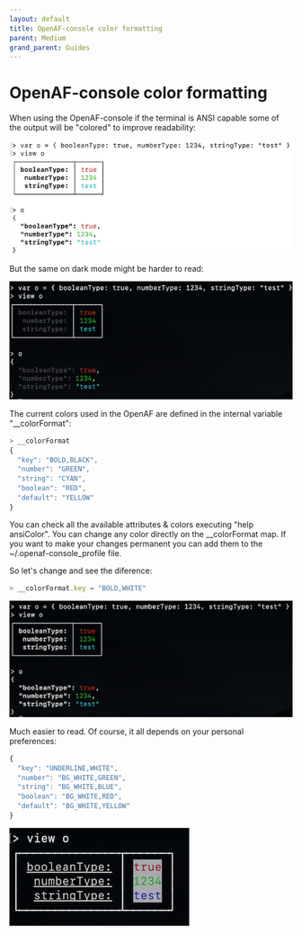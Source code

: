 ```yaml
---
layout: default
title: OpenAF-console color formatting
parent: Medium
grand_parent: Guides
---
```


# OpenAF-console color formatting

When using the OpenAF-console if the terminal is ANSI capable some of the output will be "colored" to improve readability:

![color-syntax-1](color-syntax-1.png)

But the same on dark mode might be harder to read:

![color-syntax-2](color-syntax-2.png)

The current colors used in the OpenAF are defined in the internal variable "__colorFormat":

````javascript
> __colorFormat
{
  "key": "BOLD,BLACK",
  "number": "GREEN",
  "string": "CYAN",
  "boolean": "RED",
  "default": "YELLOW"
}
````

You can check all the available attributes & colors executing "help ansiColor". You can change any color directly on the __colorFormat map. If you want to make your changes permanent you can add them to the ~/.openaf-console_profile file.

So let's change and see the diference:

````javascript
> __colorFormat.key = "BOLD,WHITE"
````

![color-syntax-3](color-syntax-3.png)

Much easier to read. Of course, it all depends on your personal preferences:

````javascript
{
  "key": "UNDERLINE,WHITE",
  "number": "BG_WHITE,GREEN",
  "string": "BG_WHITE,BLUE",
  "boolean": "BG_WHITE,RED",
  "default": "BG_WHITE,YELLOW"
}
````

![color-syntax-4](color-syntax-4.png)